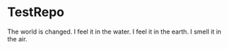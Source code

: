 # TestRepo
The world is changed. I feel it in the water. I feel it in the earth. I smell it in the air.
